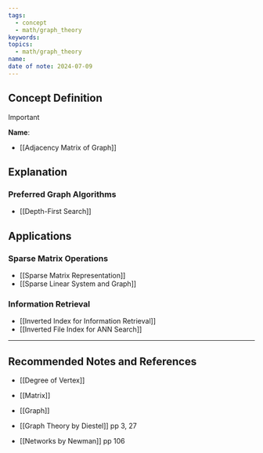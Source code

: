```yaml
---
tags:
  - concept
  - math/graph_theory
keywords: 
topics:
  - math/graph_theory
name: 
date of note: 2024-07-09
---
```


## Concept Definition

>[!important]
>**Name**: 


- [[Adjacency Matrix of Graph]]



## Explanation



### Preferred Graph Algorithms

- [[Depth-First Search]]


## Applications

### Sparse Matrix Operations

- [[Sparse Matrix Representation]]
- [[Sparse Linear System and Graph]]


### Information Retrieval

- [[Inverted Index for Information Retrieval]]
- [[Inverted File Index for ANN Search]]




-----------
##  Recommended Notes and References


- [[Degree of Vertex]]
- [[Matrix]]
- [[Graph]]

- [[Graph Theory by Diestel]] pp 3, 27
- [[Networks by Newman]] pp 106